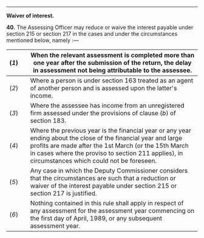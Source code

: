 ****

**Waiver of interest.**

**40.** The Assessing Officer may reduce or waive the interest payable under section 215 or section 217 in the cases and under the circumstances mentioned below, namely :—

(_1_)|  |  When the relevant assessment is completed more than one year after the submission of the return, the delay in assessment not being attributable to the assessee.  
---|---|---  
(_2_)|  |  Where a person is under section 163 treated as an agent of another person and is assessed upon the latter's income.  
(_3_)|  |  Where the assessee has income from an unregistered firm assessed under the provisions of clause (_b_) of section 183.  
(_4_)|  |  Where the previous year is the financial year or any year ending about the close of the financial year and large profits are made after the 1st March (or the 15th March in cases where the proviso to section 211 applies), in circumstances which could not be foreseen.  
(_5_)|  |  Any case in which the Deputy Commissioner considers that the circumstances are such that a reduction or waiver of the interest payable under section 215 or section 217 is justified.  
(_6_)|  |  Nothing contained in this rule shall apply in respect of any assessment for the assessment year commencing on the first day of April, 1989, or any subsequent assessment year.